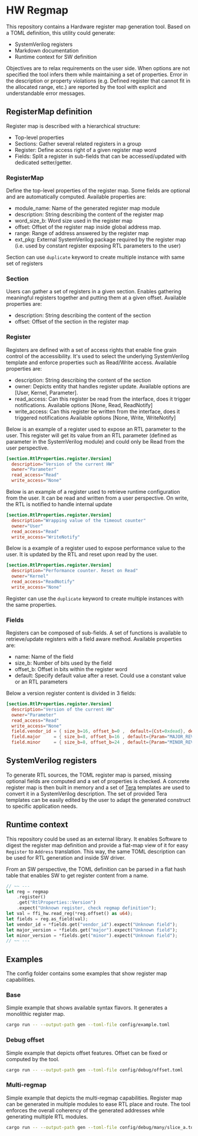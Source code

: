 # HW Regmap

This repository contains a Hardware register map generation tool.
Based on a TOML definition, this utility could generate:
* SystemVerilog registers
* Markdown documentation
* Runtime context for SW definition

Objectives are to relax requirements on the user side. When options are not specified the tool infers them while maintaining a set of properties.
Error in the description or property violations (e.g. Defined register that cannot fit in the allocated range, etc.) are reported by the tool with explicit and understandable error messages.


## RegisterMap definition
Register map is described with a hierarchical structure:
* Top-level properties
* Sections: Gather several related registers in a group
* Register: Define access right of a given register map word
* Fields: Split a register in sub-fields that can be accessed/updated with dedicated setter/getter.

### RegisterMap
Define the top-level properties of the register map. Some fields are optional and are automatically computed.
Available properties are:
* module_name: Name of the generated register map module
* description: String describing the content of the register map
* word_size_b: Word size used in the register map
* offset: Offset of the register map inside global address map.
* range: Range of address answered by the register map
* ext_pkg: External SystemVerilog package required by the register map (i.e. used by constant register exposing RTL parameters to the user)

Section can use `duplicate` keyword to create multiple instance with same set of registers

### Section
Users can gather a set of registers in a given section. Enables gathering meaningful registers together and putting them at a given offset.
Available properties are:
* description: String describing the content of the section
* offset: Offset of the section in the register map

### Register
Registers are defined with a set of access rights that enable fine grain control of the accessibility.
It's used to select the underlying SystemVerilog template and enforce properties such as Read/Write access.
Available properties are:
* description: String describing the content of the section
* owner: Depicts entity that handles register update. Available options are [User, Kernel, Parameter].
* read_access: Can this register be read from the interface, does it trigger notifications.
               Available options [None, Read, ReadNotify]
* write_access: Can this register be written from the interface, does it triggered notifications
               Available options [None, Write, WriteNotify]

Below is an example of a register used to expose an RTL parameter to the user. This register will get its value from an RTL parameter (defined as parameter in the SystemVerilog module) and could only be Read from the user perspective.
``` toml 
[section.RtlProperties.register.Version]
  description="Version of the current HW"
  owner="Parameter"
  read_access="Read"
  write_access="None"
```

Below is an example of a register used to retrieve runtime configuration from the user. It can be read and written from a user perspective. On write, the RTL is notified to handle internal update
``` toml 
[section.RtlProperties.register.Version]
  description="Wrapping value of the timeout counter"
  owner="User"
  read_access="Read"
  write_access="WriteNotify"
```

Below is a example of a register used to expose performance value to the user.
It is updated by the RTL and reset upon read by the user.
``` toml 
[section.RtlProperties.register.Version]
  description="Performance counter. Reset on Read"
  owner="Kernel"
  read_access="ReadNotify"
  write_access="None"
```

Register can use the `duplicate` keyword to create multiple instances with the same properties.

### Fields
Registers can be composed of sub-fields. A set of functions is available to retrieve/update registers with a field aware method.
Available properties are:
* name: Name of the field
* size_b: Number of bits used by the field
* offset_b: Offset in bits within the register word
* default: Specify default value after a reset. Could use a constant value or an RTL parameters

Below a version register content is divided in 3 fields:
``` toml 
[section.RtlProperties.register.Version]
  description="Version of the current HW"
  owner="Parameter"
  read_access="Read"
  write_access="None"
  field.vendor_id = { size_b=16, offset_b=0 ,  default={Cst=0xdead}, description="Vendor Id"}
  field.major     = { size_b=8, offset_b=16 , default={Param="MAJOR_REV"}, description="Major version number"}
  field.minor     = { size_b=8, offset_b=24 , default={Param="MINOR_REV"}, description="Minor version number"}
```

## SystemVerilog registers
To generate RTL sources, the TOML register map is parsed, missing optional fields are computed and a set of properties is checked.
A concrete register map is then built in memory and a set of [Tera](https://github.com/Keats/tera) templates are used to convert it in a SystemVerilog description.
The set of provided Tera templates can be easily edited by the user to adapt the generated construct to specific application needs.

## Runtime context
This repository could be used as an external library. It enables Software to digest the register map definition and provide a flat-map view of it for easy `Register` to `Address` translation.
This way, the same TOML description can be used for RTL generation and inside SW driver.

From an SW perspective, the TOML definition can be parsed in a flat hash table that enables SW to get register content from a name.

``` rust
// ~~ ---
let reg = regmap
    .register()
    .get("RtlProperties::Version")
    .expect("Unknown register, check regmap definition");
let val = ffi_hw.read_reg(*reg.offset() as u64);
let fields = reg.as_field(val);
let vendor_id = *fields.get("vendor_id").expect("Unknown field");
let major_version = *fields.get("major").expect("Unknown field");
let minor_version = *fields.get("minor").expect("Unknown field");
// ~~ ---
```

## Examples
The config folder contains some examples that show register map capabilities.

### Base
Simple example that shows available syntax flavors. It generates a monolithic register map.
``` bash
cargo run -- --output-path gen --toml-file config/example.toml
```

### Debug offset 
Simple example that depicts offset features. Offset can be fixed or computed by the tool.
``` bash
cargo run -- --output-path gen --toml-file config/debug/offset.toml
```

### Multi-regmap
Simple example that depicts the multi-regmap capabilities. Register map can be generated in multiple modules to ease RTL place and route.
The tool enforces the overall coherency of the generated addresses while generating multiple RTL modules.
``` bash
cargo run -- --output-path gen --toml-file config/debug/many/slice_a.toml --toml-file config/debug/many/slice_b.toml
```
